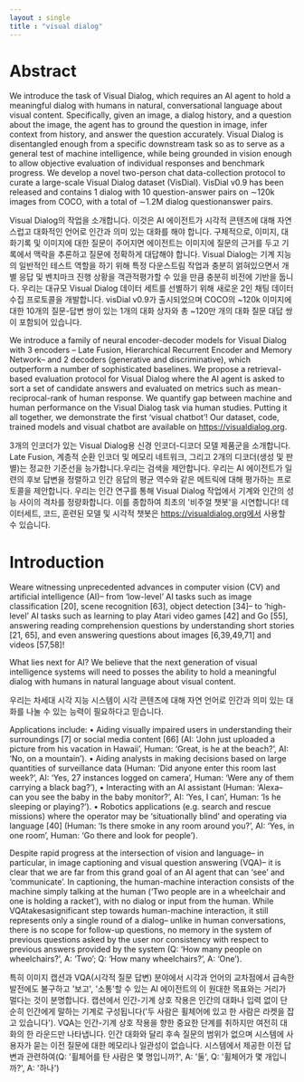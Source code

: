 ```yaml
---
layout : single
title : "visual dialog"
---
```


# Abstract 

We introduce the task of Visual Dialog, which requires an AI agent to hold a meaningful dialog with humans in natural, conversational language about visual content. Specifically, given an image, a dialog history, and a question about the image, the agent has to ground the question in image, infer context from history, and answer the question accurately. Visual Dialog is disentangled enough from a specific downstream task so as to serve as a general test of machine intelligence, while being grounded in vision enough to allow objective evaluation of individual responses and benchmark progress. We develop a novel two-person chat data-collection protocol to curate a large-scale Visual Dialog dataset (VisDial). VisDial v0.9 has been released and contains 1 dialog with 10 question-answer pairs on ∼120k images from COCO, with a total of ∼1.2M dialog questionanswer pairs.

Visual Dialog의 작업을 소개합니다. 이것은 AI 에이전트가 시각적 콘텐츠에 대해 자연스럽고 대화적인 언어로 인간과 의미 있는 대화를 해야 합니다. 구체적으로, 이미지, 대화기록 및 이미지에 대한 질문이 주어지면 에이전트는 이미지에 질문의 근거를 두고 기록에서 맥락을 추론하고 질문에 정확하게 대답해야 합니다. Visual Dialog는 기계 지능의 일반적인 테스트 역할을 하기 위해 특정 다운스트림 작업과 충분히 얽혀있으면서 개별 응답 및 벤치마크 진행 상황을 객관적평가할 수 있을 만큼 충분히 비전에 기반을 둡니다. 우리는 대규모 Visual Dialog 데이터 세트를 선별하기 위해 새로운 2인 채팅 데이터 수집 프로토콜을 개발합니다. visDial v0.9가 출시되었으며 COCO의 ~120k 이미지에 대한 10개의 질문-답변 쌍이 있는 1개의 대화 상자와 총 ~120만 개의 대화 질문 대답 쌍이 포함되어 있습니다.

We introduce a family of neural encoder-decoder models for Visual Dialog with 3 encoders – Late Fusion, Hierarchical Recurrent Encoder and Memory Network– and 2 decoders (generative and discriminative), which outperform a number of sophisticated baselines. We propose a retrieval-based evaluation protocol for Visual Dialog where the AI agent is asked to sort a set of candidate answers and evaluated on metrics such as mean-reciprocal-rank of human response. We quantify gap between machine and human performance on the Visual Dialog task via human studies. Putting it all together, we demonstrate the first ‘visual chatbot’! Our dataset, code, trained models and visual chatbot are available on https://visualdialog.org.

3개의 인코더가 있는 Visual Dialog용 신경 인코더-디코더 모델 제품군을 소개합니다. Late Fusion, 계층적 순환 인코더 및 메모리 네트워크, 그리고 2개의 디코더(생성 및 판별)는 정교한 기준선을 능가합니다.우리는 검색을 제안합니다. 우리는 AI 에이전트가 일련의 후보 답변을 정렬하고 인간 응답의 평균 역수와 같은 메트릭에 대해 평가하는 프로토콜을 제안합니다. 
우리는 인간 연구를 통해 Visual Dialog 작업에서 기계와 인간의 성능 사이의 격차를 정량화합니다. 이를 종합하여 최초의 '비주얼 챗봇'을 시연합니다! 데이터세트, 코드, 훈련된 모델 및 시각적 챗봇은 https://visualdialog.org에서 사용할 수 있습니다.

# Introduction
Weare witnessing unprecedented advances in computer vision (CV) and artificial intelligence (AI)– from ‘low-level’ AI tasks such as image classification [20], scene recognition [63], object detection [34]– to ‘high-level’ AI tasks such as learning to play Atari video games [42] and Go [55], answering reading comprehension questions by understanding short stories [21, 65], and even answering questions about images [6,39,49,71] and videos [57,58]!

What lies next for AI? We believe that the next generation of visual intelligence systems will need to posses the ability to hold a meaningful dialog with humans in natural language about visual content. 

우리는 차세대 시각 지능 시스템이 시각 콘텐츠에 대해 자연 언어로 인간과 의미 있는 대화를 나눌 수 있는 능력이 필요하다고 믿습니다.

Applications include: 
• Aiding visually impaired users in understanding their surroundings [7] or social media content [66] (AI: ‘John just uploaded a picture from his vacation in Hawaii’, Human: ‘Great, is he at the beach?’, AI: ‘No, on a mountain’). 
• Aiding analysts in making decisions based on large quantities of surveillance data (Human: ‘Did anyone enter this room last week?’, AI: ‘Yes, 27 instances logged on camera’, Human: ‘Were any of them carrying a black bag?’),
• Interacting with an AI assistant (Human: ‘Alexa– can you see the baby in the baby monitor?’, AI: ‘Yes, I can’, Human: ‘Is he sleeping or playing?’). 
• Robotics applications (e.g. search and rescue missions) where the operator may be ‘situationally blind’ and operating via language [40] (Human: ‘Is there smoke in any room around you?’, AI: ‘Yes, in one room’, Human: ‘Go there and look for people’).

Despite rapid progress at the intersection of vision and language– in particular, in image captioning and visual question answering (VQA)– it is clear that we are far from this grand goal of an AI agent that can ‘see’ and ‘communicate’. In captioning, the human-machine interaction consists of the machine simply talking at the human (‘Two people are in a wheelchair and one is holding a racket’), with no dialog or input from the human. While VQAtakesasignificant step towards human-machine interaction, it still represents only a single round of a dialog– unlike in human conversations, there is no scope for follow-up questions, no memory in the system of previous questions asked by the user nor consistency with respect to previous answers provided by the system (Q: ‘How many people on wheelchairs?’, A: ‘Two’; Q: ‘How many wheelchairs?’, A: ‘One’). 

특히 이미지 캡션과 VQA(시각적 질문 답변) 분야에서 시각과 언어의 교차점에서 급속한 발전에도 불구하고 '보고', '소통'할 수 있는 AI 에이전트의 이 원대한 목표와는 거리가 멀다는 것이 분명합니다. 캡션에서 인간-기계 상호 작용은 인간의 대화나 입력 없이 단순히 인간에게 말하는 기계로 구성됩니다('두 사람은 휠체어에 있고 한 사람은 라켓을 잡고 있습니다').
VQA는 인간-기계 상호 작용을 향한 중요한 단계를 취하지만 여전히 대화의 한 라운드만 나타냅니다. 인간 대화와 달리 후속 질문의 범위가 없으며 시스템에 사용자가 묻는 이전 질문에 대한 메모리나 일관성이 없습니다. 시스템에서 제공한 이전 답변과 관련하여(Q: '휠체어를 탄 사람은 몇 명입니까?', A: '둘', Q: '휠체어가 몇 개입니까?', A: '하나')

